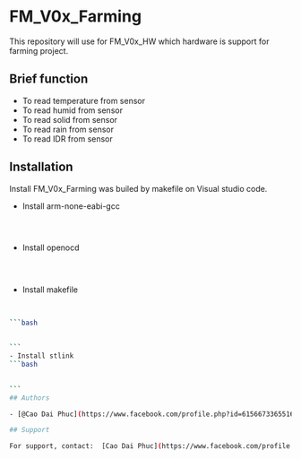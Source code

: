
# FM_V0x_Farming

This repository will use for FM_V0x_HW which hardware is support for farming project.

## Brief function

- To read temperature from sensor
- To read humid from sensor
- To read solid from sensor
- To read rain from sensor
- To read IDR from sensor

## Installation

Install FM_V0x_Farming was builed by makefile on Visual studio code.

- Install arm-none-eabi-gcc
```bash
  
  
```
- Install openocd

```bash
  
  
```
- Install makefile
``````bash
  
  
```bash
  
  
```
- Install stlink
```bash
  
  
```
## Authors

- [@Cao Dai Phuc](https://www.facebook.com/profile.php?id=61566733655167)

## Support

For support, contact:  [Cao Dai Phuc](https://www.facebook.com/profile.php?id=61566733655167)

